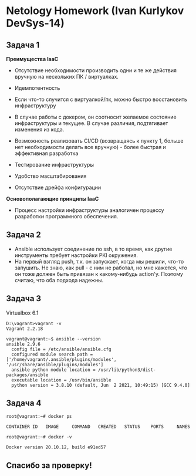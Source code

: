 
# Netology Homework (Ivan Kurlykov DevSys-14)

## Задача 1

**Преимущества IaaC** 
- Отсутствие необходимости производить одни и те же действия вручную на нескольких ПК / виртуалках.

- Идемпотентность
- Если что-то случится с виртуалкой/пк, можно быстро восстановить инфраструктуру
- В случае работы с докером, он соотносит желаемое состояние инфраструктуры и текущее. В случае различия, подтягивает изменения из кода.
- Возможность реализовать CI/CD (возвращаясь к пункту 1, больше нет необходимости делать все вручную) - более быстрая и эффективная разработка
- Тестирование инфраструктуры
- Удобство масштабирования
- Отсутствие дрейфа конфигурации
  
**Основополагающие принципы IaaC**
- Процесс настройки инфраструктуры аналогичен процессу разработки программного обеспечения.

## Задача 2

- Ansible использует соединение по ssh, в то время, как другие инструменты требует настройки PKI окружения.
- На первый взгляд push, т.к. он запускает, когда мы решили, что-то запушить. Не знаю, как pull - с ним не работал, но мне кажется, что он тоже должен быть привязан к какому-нибудь action'у. Поэтому считаю, что оба подхода надежны.

## Задача 3

Virtualbox 6.1

    D:\vagrant>vagrant -v
    Vagrant 2.2.18

    vagrant@vagrant:~$ ansible --version
    ansible 2.9.6
      config file = /etc/ansible/ansible.cfg
      configured module search path = ['/home/vagrant/.ansible/plugins/modules', '/usr/share/ansible/plugins/modules']
      ansible python module location = /usr/lib/python3/dist-packages/ansible
      executable location = /usr/bin/ansible
      python version = 3.8.10 (default, Jun  2 2021, 10:49:15) [GCC 9.4.0]

## Задача 4

    root@vagrant:~# docker ps
    
    CONTAINER ID   IMAGE     COMMAND   CREATED   STATUS    PORTS     NAMES
    
    root@vagrant:~# docker -v
    
    Docker version 20.10.12, build e91ed57

## Спасибо за проверку!
